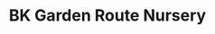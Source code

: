---
title: "BK Garden Route Nursery"
url: /sedgefield/bk-garden-route-nursery/
shop: garden centre
---